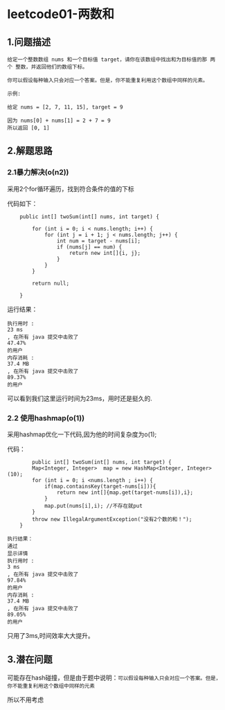 # leetcode01-两数和

## 1.问题描述

```
给定一个整数数组 nums 和一个目标值 target，请你在该数组中找出和为目标值的那 两个 整数，并返回他们的数组下标。

你可以假设每种输入只会对应一个答案。但是，你不能重复利用这个数组中同样的元素。

示例:

给定 nums = [2, 7, 11, 15], target = 9

因为 nums[0] + nums[1] = 2 + 7 = 9
所以返回 [0, 1]

```

## 2.解题思路

### 2.1暴力解决(o(n2))

采用2个for循环遍历，找到符合条件的值的下标

代码如下：

```
    public int[] twoSum(int[] nums, int target) {

        for (int i = 0; i < nums.length; i++) {
            for (int j = i + 1; j < nums.length; j++) {
                int num = target - nums[i];
                if (nums[j] == num) {
                    return new int[]{i, j};
                }
            }
        }

        return null; 
        
    }
```

运行结果：

```
执行用时 :
23 ms
, 在所有 java 提交中击败了
47.47%
的用户
内存消耗 :
37.4 MB
, 在所有 java 提交中击败了
89.37%
的用户
```

可以看到我们这里运行时间为23ms，用时还是挺久的.


### 2.2 使用hashmap(o(1))

采用hashmap优化一下代码,因为他的时间复杂度为o(1);

代码：

```
        public int[] twoSum(int[] nums, int target) {
        Map<Integer, Integer>  map = new HashMap<Integer, Integer>(10);
        for (int i = 0; i <nums.length ; i++) {
            if(map.containsKey(target-nums[i])){
                return new int[]{map.get(target-nums[i]),i};
            }
            map.put(nums[i],i); //不存在就put
        }
        throw new IllegalArgumentException("没有2个数的和！");
    }
```

```
执行结果：
通过
显示详情
执行用时 :
3 ms
, 在所有 java 提交中击败了
97.84%
的用户
内存消耗 :
37.4 MB
, 在所有 java 提交中击败了
89.05%
的用户
```

只用了3ms,时间效率大大提升。

## 3.潜在问题

可能存在hash碰撞，但是由于题中说明：`可以假设每种输入只会对应一个答案。但是，你不能重复利用这个数组中同样的元素`

所以不用考虑